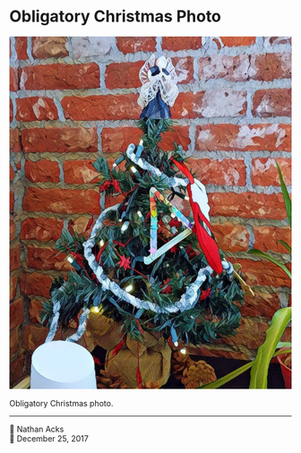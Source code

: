 # Obligatory Christmas Photo

![A photo of a small Christmas tree against a brick wall, processed to look like a painting](assets/728645e4610f1e7e5eaa92e30d41d7cd.webp)

Obligatory Christmas photo.

- - - -

👤 Nathan Acks  
📅 December 25, 2017

